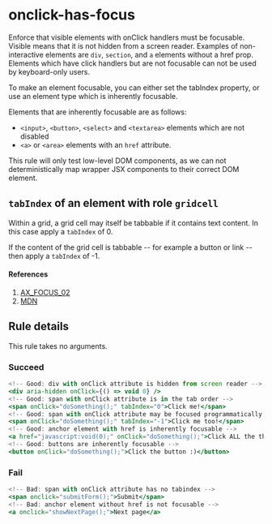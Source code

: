 # onclick-has-focus

Enforce that visible elements with onClick handlers must be focusable. Visible means that it is not hidden from a screen reader. Examples of non-interactive elements are `div`, `section`, and `a` elements without a href prop. Elements which have click handlers but are not focusable can not be used by keyboard-only users.

To make an element focusable, you can either set the tabIndex property, or use an element type which is inherently focusable.

Elements that are inherently focusable are as follows:
- `<input>`, `<button>`, `<select>` and `<textarea>` elements which are not disabled
- `<a>` or `<area>` elements with an `href` attribute.

This rule will only test low-level DOM components, as we can not deterministically map wrapper JSX components to their correct DOM element.

## `tabIndex` of an element with role `gridcell`

Within a grid, a grid cell may itself be tabbable if it contains text content.
In this case apply a `tabIndex` of 0.

If the content of the grid cell is tabbable -- for example a button or link --
then apply a `tabIndex` of -1.

#### References
1. [AX_FOCUS_02](https://github.com/GoogleChrome/accessibility-developer-tools/wiki/Audit-Rules#ax_focus_02)
2. [MDN](https://developer.mozilla.org/en-US/docs/Web/Accessibility/ARIA/ARIA_Techniques/Using_the_button_role#Keyboard_and_focus)

## Rule details

This rule takes no arguments.

### Succeed
```jsx
<!-- Good: div with onClick attribute is hidden from screen reader -->
<div aria-hidden onClick={() => void 0} />
<!-- Good: span with onClick attribute is in the tab order -->
<span onClick="doSomething();" tabIndex="0">Click me!</span>
<!-- Good: span with onClick attribute may be focused programmatically -->
<span onClick="doSomething();" tabIndex="-1">Click me too!</span>
<!-- Good: anchor element with href is inherently focusable -->
<a href="javascript:void(0);" onClick="doSomething();">Click ALL the things!</a>
<!-- Good: buttons are inherently focusable -->
<button onClick="doSomething();">Click the button :)</button>
```

### Fail
```jsx
<!-- Bad: span with onClick attribute has no tabindex -->
<span onclick="submitForm();">Submit</span>
<!-- Bad: anchor element without href is not focusable -->
<a onclick="showNextPage();">Next page</a>
```
